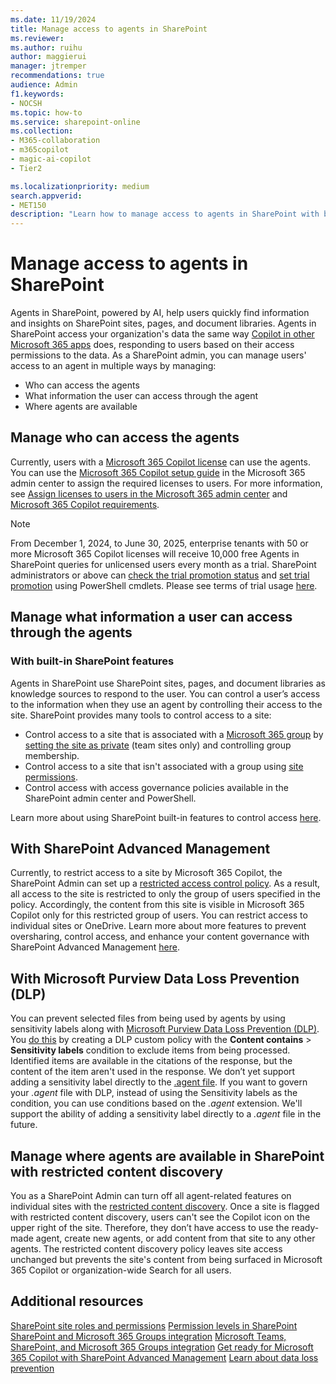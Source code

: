 ```yaml
---
ms.date: 11/19/2024
title: Manage access to agents in SharePoint
ms.reviewer: 
ms.author: ruihu
author: maggierui
manager: jtremper
recommendations: true
audience: Admin
f1.keywords:
- NOCSH
ms.topic: how-to
ms.service: sharepoint-online
ms.collection: 
- M365-collaboration
- m365copilot
- magic-ai-copilot
- Tier2

ms.localizationpriority: medium
search.appverid:
- MET150
description: "Learn how to manage access to agents in SharePoint with built-in SharePoint permission models, SharePoint Advanced Management features such as restricted access control, and restricted content discovery."
---
```

# Manage access to agents in SharePoint

Agents in SharePoint, powered by AI, help users quickly find information and insights on SharePoint sites, pages, and document libraries. Agents in SharePoint access your organization's data the same way [Copilot in other Microsoft 365 apps](/sharepoint/sharepoint-copilot-best-practices#copilot-and-sharepoint) does, responding to users based on their access permissions to the data. As a SharePoint admin, you can manage users' access to an agent in multiple ways by managing:

- Who can access the agents
- What information the user can access through the agent
- Where agents are available

## Manage who can access the agents

Currently, users with a [Microsoft 365 Copilot license](/copilot/microsoft-365/microsoft-365-copilot-licensing) can use the agents. You can use the [Microsoft 365 Copilot setup guide](https://admin.microsoft.com/Adminportal/Home?Q=learndocs#/modernonboarding/microsoft365copilotsetupguide) in the Microsoft 365 admin center to assign the required licenses to users. For more information, see [Assign licenses to users in the Microsoft 365 admin center](/microsoft-365/admin/manage/assign-licenses-to-users) and [Microsoft 365 Copilot requirements](/copilot/microsoft-365/microsoft-365-copilot-requirements).

> [!NOTE]
> From December 1, 2024, to June 30, 2025, enterprise tenants with 50 or more Microsoft 365 Copilot licenses will receive 10,000 free Agents in SharePoint queries for unlicensed users every month as a trial. SharePoint administrators or above can [check the trial promotion status](/powershell/module/sharepoint-online/get-spocopilotpromooptinstatus) and [set trial promotion](/powershell/module/sharepoint-online/set-spocopilotpromooptinstatus) using PowerShell cmdlets. Please see terms of trial usage [here](/legal/microsoft-365/in-app-trials-terms-of-service). 

## Manage what information a user can access through the agents

### With built-in SharePoint features

Agents in SharePoint use SharePoint sites, pages, and document libraries as knowledge sources to respond to the user. You can control a user’s access to the information when they use an agent by controlling their access to the site. SharePoint provides many tools to control access to a site:

- Control access to a site that is associated with a [Microsoft 365 group](/microsoft-365/solutions/collaboration-governance-overview) by [setting the site as private](https://support.microsoft.com/office/change-a-site-s-title-description-logo-and-site-information-settings-8376034d-d0c7-446e-9178-6ab51c58df42) (team sites only) and controlling group membership.
- Control access to a site that isn't associated with a group using [site permissions](/sharepoint/site-permissions).
- Control access with access governance policies available in the SharePoint admin center and PowerShell.

Learn more about using SharePoint built-in features to control access [here](/sharepoint/sharepoint-copilot-best-practices#step-2---prevent-oversharing-and-control-access-with-sharepoint-and-onedrive).

## With SharePoint Advanced Management

Currently, to restrict access to a site by Microsoft 365 Copilot, the SharePoint Admin can set up a [restricted access control policy](/sharepoint/restricted-access-control). As a result, all access to the site is restricted to only the group of users specified in the policy. Accordingly, the content from this site is visible in Microsoft 365 Copilot only for this restricted group of users. You can restrict access to individual sites or OneDrive.
Learn more about more features to prevent oversharing, control access, and enhance your content governance with SharePoint Advanced Management [here](/sharepoint/get-ready-copilot-sharepoint-advanced-management).

## With Microsoft Purview Data Loss Prevention (DLP)

You can prevent selected files from being used by agents by using sensitivity labels along with [Microsoft Purview Data Loss Prevention (DLP)](/purview/dlp-learn-about-dlp). You [do this](/purview/dlp-create-deploy-policy#scenario-2-block-sharing-of-sensitive-items-via-sharepoint-and-onedrive-in-microsoft-365-with-external-users) by creating a DLP custom policy with the **Content contains** > **Sensitivity labels** condition to exclude items from being processed. Identified items are available in the citations of the response, but the content of the item aren't used in the response.
We don’t yet support adding a sensitivity label directly to the [.agent file](https://support.microsoft.com/office/create-and-edit-an-agent-d16c6ca1-a8e3-4096-af49-67e1cfdddd42#where-agent-file). If you want to govern your *.agent* file with DLP, instead of using the Sensitivity labels as the condition, you can use conditions based on the *.agent* extension. We'll support the ability of adding a sensitivity label directly to a *.agent* file in the future.

## Manage where agents are available in SharePoint with restricted content discovery

You as a SharePoint Admin can turn off all agent-related features on individual sites with the [restricted content discovery](/sharepoint/restricted-access-control). Once a site is flagged with restricted content discovery, users can't see the Copilot icon on the upper right of the site. Therefore, they don’t have access to use the ready-made agent, create new agents, or add content from that site to any other agents. The restricted content discovery policy leaves site access unchanged but prevents the site's content from being surfaced in Microsoft 365 Copilot or organization-wide Search for all users. 

## Additional resources

[SharePoint site roles and permissions](/sharepoint/site-permissions)
[Permission levels in SharePoint](/sharepoint/understanding-permission-levels)
[SharePoint and Microsoft 365 Groups integration](/microsoft-365/solutions/groups-sharepoint-governance)
[Microsoft Teams, SharePoint, and Microsoft 365 Groups integration](/microsoft-365/solutions/groups-sharepoint-teams-governance)
[Get ready for Microsoft 365 Copilot with SharePoint Advanced Management](/sharepoint/get-ready-copilot-sharepoint-advanced-management)
[Learn about data loss prevention](/purview/dlp-learn-about-dlp)
